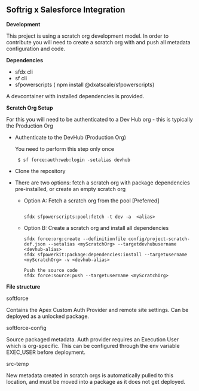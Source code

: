 ## Softrig x Salesforce Integration

**Development**

This project is using a scratch org development model. In order to contribute you will need to create a scratch org with and push all metadata configuration and code.

**Dependencies**

- sfdx cli
- sf cli
- sfpowerscripts ( npm install @dxatscale/sfpowerscripts)

A devcontainer with installed dependencies is provided.

**Scratch Org Setup**

For this you will need to be authenticated to a Dev Hub org - this is typically the Production Org

- Authenticate to the DevHub (Production Org)

  You need to perform this step only once

  ```
   $ sf force:auth:web:login -setalias devhub
  ```

- Clone the repository

- There are two options: fetch a scratch org with package dependencies pre-installed, or create an empty scratch org

  - Option A: Fetch a scratch org from the pool [Preferred]

    ```

    sfdx sfpowerscripts:pool:fetch -t dev -a  <alias>
    ```

  - Option B: Create a scratch org and install all dependencies

    ```
    sfdx force:org:create --definitionfile config/project-scratch-def.json --setalias <myScratchOrg> --targetdevhubusername <devhub-alias>
    sfdx sfpowerkit:package:dependencies:install --targetusername <myScratchOrg> -v <devhub-alias>

    Push the source code
    sfdx force:source:push --targetusername <myScratchOrg>

    ```

**File structure**

softforce

Contains the Apex Custom Auth Provider and remote site settings. Can be deployed as a unlocked package.

softforce-config

Source packaged metadata. Auth provider requires an Execution User which is org-specific. This can be configured through the env variable EXEC_USER before deployment.

src-temp

New metadata created in scratch orgs is automatically pulled to this location, and must be moved into a package as it does not get deployed.
